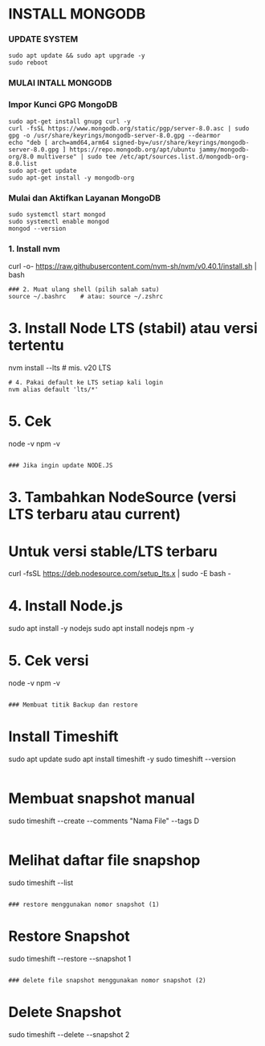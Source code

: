 # INSTALL MONGODB

### UPDATE SYSTEM
```
sudo apt update && sudo apt upgrade -y
sudo reboot
```
### MULAI INTALL MONGODB

### Impor Kunci GPG MongoDB
```
sudo apt-get install gnupg curl -y
curl -fsSL https://www.mongodb.org/static/pgp/server-8.0.asc | sudo gpg -o /usr/share/keyrings/mongodb-server-8.0.gpg --dearmor
echo "deb [ arch=amd64,arm64 signed-by=/usr/share/keyrings/mongodb-server-8.0.gpg ] https://repo.mongodb.org/apt/ubuntu jammy/mongodb-org/8.0 multiverse" | sudo tee /etc/apt/sources.list.d/mongodb-org-8.0.list
sudo apt-get update
sudo apt-get install -y mongodb-org
```
### Mulai dan Aktifkan Layanan MongoDB
```
sudo systemctl start mongod
sudo systemctl enable mongod
mongod --version
```

### 1. Install nvm
curl -o- https://raw.githubusercontent.com/nvm-sh/nvm/v0.40.1/install.sh | bash
```
### 2. Muat ulang shell (pilih salah satu)
source ~/.bashrc    # atau: source ~/.zshrc
```
# 3. Install Node LTS (stabil) atau versi tertentu
nvm install --lts     # mis. v20 LTS
```
# 4. Pakai default ke LTS setiap kali login
nvm alias default 'lts/*'
```
# 5. Cek
node -v
npm -v
```

### Jika ingin update NODE.JS
```
# 3. Tambahkan NodeSource (versi LTS terbaru atau current)
# Untuk versi stable/LTS terbaru
curl -fsSL https://deb.nodesource.com/setup_lts.x | sudo -E bash -

# 4. Install Node.js
sudo apt install -y nodejs
sudo apt install nodejs npm -y

# 5. Cek versi
node -v
npm -v
```

### Membuat titik Backup dan restore
```
# Install Timeshift
sudo apt update
sudo apt install timeshift -y
sudo timeshift --version
```
```
# Membuat snapshot manual
sudo timeshift --create --comments "Nama File" --tags D
```
```
# Melihat daftar file snapshop
sudo timeshift --list
```

### restore menggunakan nomor snapshot (1)
```
# Restore Snapshot
sudo timeshift --restore --snapshot 1
```

### delete file snapshot menggunakan nomor snapshot (2)
```
# Delete Snapshot
sudo timeshift --delete --snapshot 2
```
